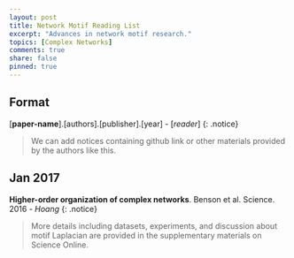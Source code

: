 ```yaml
---
layout: post
title: Network Motif Reading List
excerpt: "Advances in network motif research."
topics: [Complex Networks]
comments: true
share: false
pinned: true
---
```

## Format

[**paper-name**].[authors].[publisher].[year] - [_reader_]
{: .notice}
> We can add notices containing github link or other materials provided by the authors like this.

## Jan 2017

**Higher-order organization of complex networks**. Benson et al. Science. 2016 - _Hoang_
{: .notice}
> More details including datasets, experiments, and discussion about motif Laplacian are provided in the supplementary materials on Science Online.
